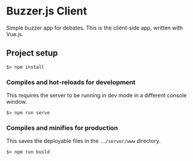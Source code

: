# Buzzer.js Client

Simple buzzer app for debates.  This is the client-side app, written with Vue.js.

## Project setup
```
$> npm install
```

### Compiles and hot-reloads for development
This requires the server to be running in dev mode in a different console window.
```
$> npm run serve
```

### Compiles and minifies for production
This saves the deployable files in the `../server/www` directory.
```
$> npm run build
```
